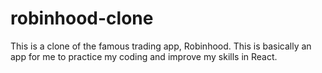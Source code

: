 # robinhood-clone
This is a clone of the famous trading app, Robinhood. This is basically an app for me to practice my coding and improve my skills in React.
